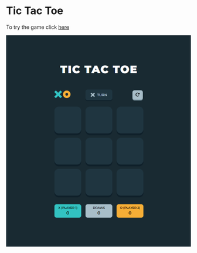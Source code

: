 # Tic Tac Toe

To try the game click [here](https://smelecrinis.github.io/TicTacToe/)

![This is an image](https://github.com/smelecrinis/TicTacToe/blob/master/img/Tic%20Tac%20Toe.PNG)
